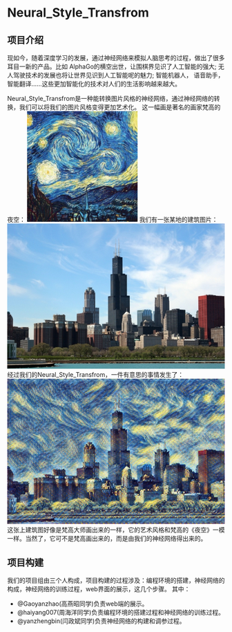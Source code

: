 Neural_Style_Transfrom
======================
项目介绍
----------------------
现如今，随着深度学习的发展，通过神经网络来模拟人脑思考的过程，做出了很多耳目一新的产品。比如 AlphaGo的横空出世，让围棋界见识了人工智能的强大;  无人驾驶技术的发展也将让世界见识到人工智能呢的魅力;  智能机器人， 语音助手， 智能翻译......这些更加智能化的技术对人们的生活影响越来越大。

Neural_Style_Transfrom是一种能转换图片风格的神经网络，通过神经网络的转换，我们可以将我们的图片风格变得更加艺术化。
这一幅画是著名的画家梵高的夜空：
![](md_images/style_denoised_starry.jpg)
我们有一张某地的建筑图片：
![](md_images/test.jpg)
经过我们的Neural_Style_Transfrom，一件有意思的事情发生了：
![](md_images/denoised_starry.jpg)
这张上建筑图好像是梵高大师画出来的一样，它的艺术风格和梵高的《夜空》一模一样。当然了，它可不是梵高画出来的，而是由我们的神经网络得出来的。

项目构建
----------------------
我们的项目组由三个人构成，项目构建的过程涉及：编程环境的搭建，神经网络的构成，神经网络的训练过程，web界面的展示，这几个步骤。
其中：
* @Gaoyanzhao(高燕昭同学)负责web端的展示。
* @haiyang007(周海洋同学)负责编程环境的搭建过程和神经网络的训练过程。
* @yanzhengbin(闫政斌同学)负责神经网络的构建和调参过程。



